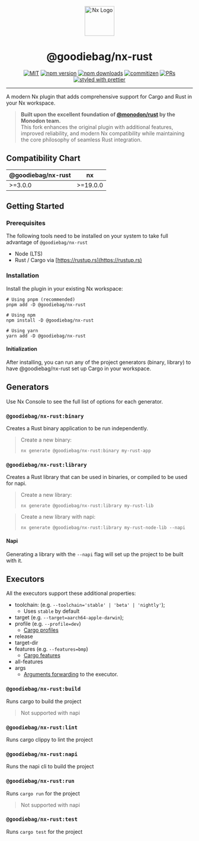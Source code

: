 <div align="center">
  <img src="https://raw.githubusercontent.com/nrwl/nx/master/images/nx-logo.png" width="80" alt="Nx Logo">
  <h1>@goodiebag/nx-rust</h1>
</div>

<div align="center">

[![MIT](https://img.shields.io/badge/License-MIT-blue.svg?style=flat-square)](LICENSE)
[![npm version](https://img.shields.io/npm/v/@goodiebag/nx-rust.svg?style=flat-square)](https://www.npmjs.com/package/@goodiebag/nx-rust)
[![npm downloads](https://img.shields.io/npm/dm/@goodiebag/nx-rust.svg?style=flat-square)](https://www.npmjs.com/package/@goodiebag/nx-rust)
[![commitizen](https://img.shields.io/badge/commitizen-friendly-brightgreen.svg?style=flat-square)](http://commitizen.github.io/cz-cli/)
[![PRs](https://img.shields.io/badge/PRs-welcome-brightgreen.svg?style=flat-square)](CONTRIBUTING.md)
[![styled with prettier](https://img.shields.io/badge/styled_with-prettier-ff69b4.svg?style=flat-square)](https://github.com/prettier/prettier)

</div>

---

A modern Nx plugin that adds comprehensive support for Cargo and Rust in your Nx workspace.

> **Built upon the excellent foundation of [@monodon/rust](https://github.com/monodon/monodon) by the Monodon team.**  
> This fork enhances the original plugin with additional features, improved reliability, and modern Nx compatibility while maintaining the core philosophy of seamless Rust integration.

## Compatibility Chart

| @goodiebag/nx-rust | nx       |
| ------------------ | -------- |
| >=3.0.0            | >=19.0.0 |

## Getting Started

### Prerequisites

The following tools need to be installed on your system to take full advantage
of `@goodiebag/nx-rust`

- Node (LTS)
- Rust / Cargo via [https://rustup.rs](https://rustup.rs)

### Installation

Install the plugin in your existing Nx workspace:

```shell
# Using pnpm (recommended)
pnpm add -D @goodiebag/nx-rust

# Using npm
npm install -D @goodiebag/nx-rust

# Using yarn
yarn add -D @goodiebag/nx-rust
```

#### Initialization

After installing, you can run any of the project generators (binary, library) to
have @goodiebag/nx-rust set up Cargo in your workspace.

## Generators

Use Nx Console to see the full list of options for each generator.

### `@goodiebag/nx-rust:binary`

Creates a Rust binary application to be run independently.

> Create a new binary:
>
> ```shell
> nx generate @goodiebag/nx-rust:binary my-rust-app
> ```

### `@goodiebag/nx-rust:library`

Creates a Rust library that can be used in binaries, or compiled to be used for
napi.

> Create a new library:
>
> ```shell
> nx generate @goodiebag/nx-rust:library my-rust-lib
> ```

> Create a new library with napi:
>
> ```shell
> nx generate @goodiebag/nx-rust:library my-rust-node-lib --napi
> ```

#### Napi

Generating a library with the `--napi` flag will set up the project to be built
with it.

## Executors

All the executors support these additional properties:

- toolchain: (e.g. `--toolchain='stable' | 'beta' | 'nightly'`);
  - Uses `stable` by default
- target (e.g. `--target=aarch64-apple-darwin`);
- profile (e.g. `--profile=dev`)
  - [Cargo profiles](https://doc.rust-lang.org/cargo/reference/profiles.html)
- release
- target-dir
- features (e.g. `--features=bmp`)
  - [Cargo features](https://doc.rust-lang.org/cargo/reference/features.html)
- all-features
- args
  - [Arguments forwarding](https://nx.dev/nx-api/nx/executors/run-commands#args)
    to the executor.

### `@goodiebag/nx-rust:build`

Runs cargo to build the project

> Not supported with napi

### `@goodiebag/nx-rust:lint`

Runs cargo clippy to lint the project

### `@goodiebag/nx-rust:napi`

Runs the napi cli to build the project

### `@goodiebag/nx-rust:run`

Runs `cargo run` for the project

> Not supported with napi

### `@goodiebag/nx-rust:test`

Runs `cargo test` for the project
